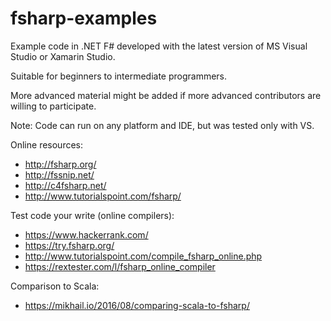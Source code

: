 # fsharp-examples

Example code in .NET F# developed with the latest version of MS Visual Studio or Xamarin Studio.

Suitable for beginners to intermediate programmers.

More advanced material might be added if more advanced contributors are willing to participate.

Note: Code can run on any platform and IDE, but was tested only with VS.

Online resources:
* http://fsharp.org/
* http://fssnip.net/
* http://c4fsharp.net/
* http://www.tutorialspoint.com/fsharp/

Test code your write (online compilers):
* https://www.hackerrank.com/
* https://try.fsharp.org/
* http://www.tutorialspoint.com/compile_fsharp_online.php
* https://rextester.com/l/fsharp_online_compiler

Comparison to Scala:
* https://mikhail.io/2016/08/comparing-scala-to-fsharp/
